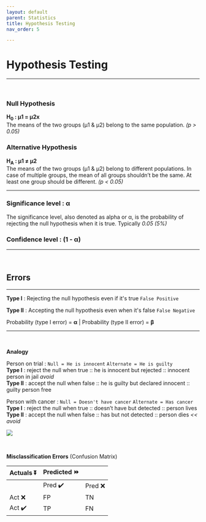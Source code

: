 ```yaml
---
layout: default
parent: Statistics
title: Hypothesis Testing
nav_order: 5

---
```

# Hypothesis Testing
---

&nbsp;
&nbsp;

### Null Hypothesis

**H<sub>0</sub> : μ1 = μ2x <br>**
The means of the two groups (μ1 & μ2) belong to the same population. _(p > 0.05)_

### Alternative Hypothesis

**H<sub>A</sub> : μ1 ≠ μ2**  
The means of the two groups (μ1 & μ2) belong to different populations. In case of multiple groups, the mean of all groups shouldn’t be the same. At least one group should be different. _(p < 0.05)_

***

### Significance level : α

The significance level, also denoted as alpha or α, is the probability of rejecting the null hypothesis when it is true. Typically _0.05 (5%)_

### Confidence level : (1 - α)

---

&nbsp;
&nbsp;


## Errors

***

**Type I** : Rejecting the null hypothesis even if it's true `False Positive`

**Type II** : Accepting the null hypothesis even when it's false `False Negative`

Probability (type I error) = **α** | Probability (type II error) = **β**

---

&nbsp;

**Analogy**

Person on trial : `Null = He is innocent`  `Alternate = He is guilty`  
**Type I** : reject the null when true :: he is innocent but rejected :: innocent person in jail _avoid_  
**Type II** : accept the null when false :: he is guilty but declared innocent :: guilty person free

Person with cancer : `Null = Doesn't have cancer`  `Alternate = Has cancer`   
**Type I** : reject the null when true :: doesn’t have but detected :: person lives   
**Type II** : accept the null when false :: has but not detected :: person dies _<< avoid_

![](https://lh6.googleusercontent.com/7AEIDqZ7cCJpgMuonbteAzU9k6PAik6sNpHZ2YoAnTqzkwzi6lbA_jIoIsuIRm_qP6cv1zKOudp8K-Durmu4LNCYiGjuXVHTgY9Oty6gxyBDViZX1GIXd1QRx8dxFxno2_-rqI0y)

&nbsp;

**Misclassification Errors** (Confusion Matrix)

| Actuals ⏬ | Predicted ⏩ |  |
| --- | --- | --- |
|  | Pred ✔️ | Pred ❌ |
| Act ❌ | FP | TN |
| Act ✔️ | TP | FN |
